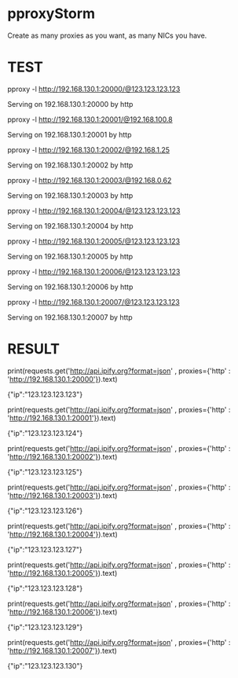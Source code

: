 # pproxyStorm
Create as many proxies as you want, as many NICs you have.

# TEST

pproxy -l http://192.168.130.1:20000/@123.123.123.123

Serving on 192.168.130.1:20000 by http 

pproxy -l http://192.168.130.1:20001/@192.168.100.8

Serving on 192.168.130.1:20001 by http 

pproxy -l http://192.168.130.1:20002/@192.168.1.25

Serving on 192.168.130.1:20002 by http 

pproxy -l http://192.168.130.1:20003/@192.168.0.62

Serving on 192.168.130.1:20003 by http 

pproxy -l http://192.168.130.1:20004/@123.123.123.123

Serving on 192.168.130.1:20004 by http 

pproxy -l http://192.168.130.1:20005/@123.123.123.123

Serving on 192.168.130.1:20005 by http 

pproxy -l http://192.168.130.1:20006/@123.123.123.123

Serving on 192.168.130.1:20006 by http 

pproxy -l http://192.168.130.1:20007/@123.123.123.123

Serving on 192.168.130.1:20007 by http 


# RESULT
print(requests.get('http://api.ipify.org?format=json' , proxies={'http' : 'http://192.168.130.1:20000'}).text)

{"ip":"123.123.123.123"}

print(requests.get('http://api.ipify.org?format=json' , proxies={'http' : 'http://192.168.130.1:20001'}).text)

{"ip":"123.123.123.124"}

print(requests.get('http://api.ipify.org?format=json' , proxies={'http' : 'http://192.168.130.1:20002'}).text)

{"ip":"123.123.123.125"}

print(requests.get('http://api.ipify.org?format=json' , proxies={'http' : 'http://192.168.130.1:20003'}).text)

{"ip":"123.123.123.126"}

print(requests.get('http://api.ipify.org?format=json' , proxies={'http' : 'http://192.168.130.1:20004'}).text)

{"ip":"123.123.123.127"}

print(requests.get('http://api.ipify.org?format=json' , proxies={'http' : 'http://192.168.130.1:20005'}).text)

{"ip":"123.123.123.128"}

print(requests.get('http://api.ipify.org?format=json' , proxies={'http' : 'http://192.168.130.1:20006'}).text)

{"ip":"123.123.123.129"}

print(requests.get('http://api.ipify.org?format=json' , proxies={'http' : 'http://192.168.130.1:20007'}).text)

{"ip":"123.123.123.130"}

